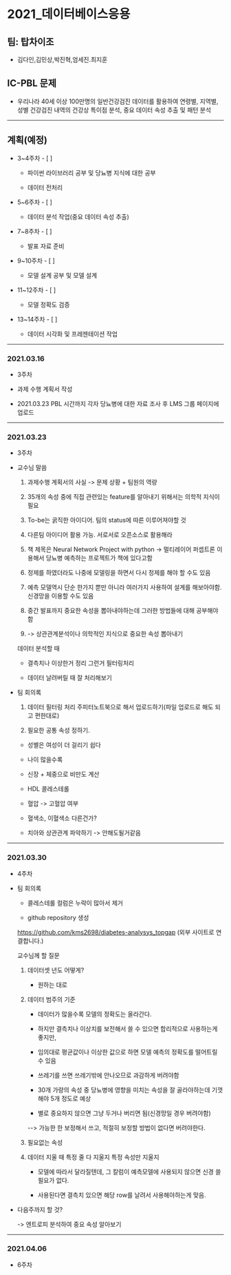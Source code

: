 # 2021_데이터베이스응용
## 팀: 탑차이조
-   김다인,김민상,박진혁,엄세진.최지훈

## IC-PBL 문제
- 우리나라 40세 이상 100만명의 일반건강검진 데이터를 활용하여 연령별, 지역별, 성별 건강검진 내역의 건강상 특이점 분석, 중요 데이터 속성 추출 및 패턴 분석
---
## 계획(예정)
- 3~4주차 - [ ]

    - 파이썬 라이브러리 공부 및 당뇨병 지식에 대한 공부

    - 데이터 전처리

- 5~6주차 - [ ]

    - 데이터 분석 작업(중요 데이터 속성 추출)

- 7~8주차 - [ ]

    - 발표 자료 준비    

- 9~10주차 - [ ]

    - 모델 설계 공부 및 모델 설계

- 11~12주차 - [ ]

    - 모델 정확도 검증

- 13~14주차 - [ ]

    - 데이터 시각화 및 프레젠테이션 작업
---
### 2021.03.16
- 3주차

- 과제 수행 계획서 작성

- 2021.03.23 PBL 시간까지 각자 당뇨병에 대한 자료 조사 후 LMS 그룹 페이지에 업로드

---
### 2021.03.23
- 3주차

- 교수님 말씀
    1. 과제수행 계획서의 사실 -> 문제 상황 + 팀원의 역량

    2. 35개의 속성 중에 직접 관련있는 feature를 알아내기 위해서는 의학적 지식이 필요

    3. To-be는 굵직한 아이디어. 팀의 status에 따른 이루어져야할 것

    4. 다른팀 아이디어 활용 가능. 서로서로 오픈소스로 활용해라

    5. 책 제목은 Neural Network Project with python -> 멀티레이어 퍼셉트론 이용해서 당뇨병 예측하는 프로젝트가 책에 있다고함

    6. 정제를 하였더라도 나중에 모델링을 하면서 다시 정제를 해야 할 수도 있음

    7. 예측 모델역시 단순 한가지 뿐만 아니라 여러가지 사용하여 설계를 해보아야함. 신경망을 이용할 수도 있음

    8. 중간 발표까지 중요한 속성을 뽑아내야하는데 그러한 방법들에 대해 공부해야함

    9.  -> 상관관계분석이나 의학적인 지식으로 중요한 속성 뽑아내기

    데이터 분석할 때

    - 결측치나 이상한거 정리 그런거 필터링처리

    - 데이터 날려버릴 때 잘 처리해보기


- 팀 회의록

    1. 데이터 필터링 처리 주피터노트북으로 해서 업로드하기(파일 업로드로 해도 되고 편한대로)

    2. 필요한 공통 속성 정하기. 

    - 성별은 여성이 더 걸리기 쉽다

    - 나이 많을수록

    - 신장 + 체중으로 비만도 계산

    - HDL 콜레스테롤

    - 혈압 -> 고혈압 여부

    - 혈색소, 이혈색소 다른건가? 

    - 치아와 상관관계 파악하기 -> 안해도될거같음
---
### 2021.03.30
- 4주차

- 팀 회의록

    - 콜레스테롤 컬럼은 누락이 많아서 제거

    - github repository 생성

    https://github.com/kms2698/diabetes-analysys_topgap (외부 사이트로 연결합니다.)

    교수님께 할 질문

    1. 데이터셋 년도 어떻게?

        - 원하는 대로

    2. 데이터 범주의 기준

        - 데이터가 많을수록 모델의 정확도는 올라간다.

        - 하지만 결측치나 이상치를 보전해서 쓸 수 있으면 합리적으로 사용하는게 좋지만,

        - 임의대로 평균값이나 이상한 값으로 하면 모델 예측의 정확도를 떨어트릴 수 있음

        - 쓰레기를 쓰면 쓰레기밖에 안나오므로 과감하게 버려야함

        - 30개 가량의 속성 중 당뇨병에 영향을 미치는 속성을 잘 골라야하는데 기껏해야 5개 정도로 예상

        - 별로 중요하지 않으면 그냥 두거나 버리면 됨(신경망일 경우 버려야함)

        --> 가능한 한 보정해서 쓰고, 적절히 보정할 방법이 없다면 버려야한다.

    3. 필요없는 속성

    4. 데이터 지울 때 특정 줄 다 지울지 특정 속성만 지울지

        - 모델에 따라서 달라질텐데, 그 칼럼이 예측모델에 사용되지 않으면 신경 쓸 필요가 없다.

        - 사용된다면 결측치 있으면 해당 row를 날려서 사용해야하는게 맞음.

- 다음주까지 할 것?

    -> 엔트로피 분석하여 중요 속성 알아보기
---
### 2021.04.06
- 6주차
